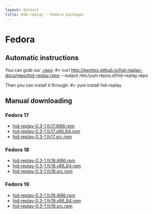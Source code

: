 ```yaml
---
layout: default
title: HID-replay - Fedora packages
---
```


# Fedora

## Automatic instructions
You can grab our [.repo](repo/hid-replay.repo):
	#> curl http://bentiss.github.io/hid-replay-docs/repo/hid-replay.repo --output /etc/yum.repos.d/hid-replay.repo

Then you can install it through:
	#> yum install hid-replay

## Manual downloading

### Fedora 17
* [hid-replay-0.3-1.fc17.i686.rpm](repo/17/i386/hid-replay-0.3-1.fc17.i686.rpm)
* [hid-replay-0.3-1.fc17.x86_64.rpm](repo/17/x86_64/hid-replay-0.3-1.fc17.x86_64.rpm)
* [hid-replay-0.3-1.fc17.src.rpm](repo/17/SRPMS/hid-replay-0.3-1.fc17.src.rpm)

### Fedora 18
* [hid-replay-0.3-1.fc18.i686.rpm](repo/18/i386/hid-replay-0.3-1.fc18.i686.rpm)
* [hid-replay-0.3-1.fc18.x86_64.rpm](repo/18/x86_64/hid-replay-0.3-1.fc18.x86_64.rpm)
* [hid-replay-0.3-1.fc18.src.rpm](repo/18/SRPMS/hid-replay-0.3-1.fc18.src.rpm)

### Fedora 19
* [hid-replay-0.3-1.fc19.i686.rpm](repo/19/i386/hid-replay-0.3-1.fc19.i686.rpm)
* [hid-replay-0.3-1.fc19.x86_64.rpm](repo/19/x86_64/hid-replay-0.3-1.fc19.x86_64.rpm)
* [hid-replay-0.3-1.fc19.src.rpm](repo/19/SRPMS/hid-replay-0.3-1.fc19.src.rpm)
